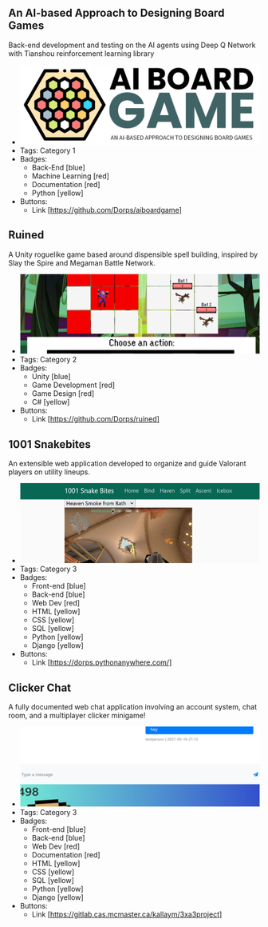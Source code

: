 ## An AI-based Approach to Designing Board Games 
Back-end development and testing on the AI agents using Deep Q Network with Tianshou reinforcement learning library
- ![capstones_logo](/images/capstone_logo.png)
- Tags: Category 1
- Badges:
  - Back-End [blue]
  - Machine Learning [red]
  - Documentation [red]
  - Python [yellow]
- Buttons:
  - Link [https://github.com/Dorps/aiboardgame]

## Ruined
A Unity roguelike game based around dispensible spell building, inspired by Slay the Spire and Megaman Battle Network.
- ![ruined](/images/ruined.png)
- Tags: Category 2
- Badges:
  - Unity [blue]
  - Game Development [red]
  - Game Design [red]
  - C# [yellow]
- Buttons:
  - Link [https://github.com/Dorps/ruined]

## 1001 Snakebites
An extensible web application developed to organize and guide Valorant players on utility lineups.
- ![1001snakebites](/images/1001snakebites.png)
- Tags: Category 3
- Badges:
  - Front-end [blue]
  - Back-end [blue]
  - Web Dev [red]
  - HTML [yellow]
  - CSS [yellow]
  - SQL [yellow]
  - Python [yellow]
  - Django [yellow]
- Buttons:
  - Link [https://dorps.pythonanywhere.com/]

## Clicker Chat
A fully documented web chat application involving an account system, chat room, and a multiplayer clicker minigame!
- ![clickerchat](/images/clickerchat.png)
- Tags: Category 3
- Badges:
  - Front-end [blue]
  - Back-end [blue]
  - Web Dev [red]
  - Documentation [red]
  - HTML [yellow]
  - CSS [yellow]
  - SQL [yellow]
  - Python [yellow]
  - Django [yellow]
- Buttons:
  - Link [https://gitlab.cas.mcmaster.ca/kallaym/3xa3project]




